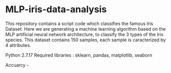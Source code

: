 # MLP-iris-data-analysis

This repository contains a script code which classifies the famous Iris Dataset. Here we are generating a machine learning algorithm based on the MLP artificial neural network architecture, to classify the 3 types of the Iris species. This dataset contains 150 samples, each sample is caracterized by 4 attributes.

Python 2.7.17
Required libraries : sklearn, pandas, matplotlib, seaborn

Accuarcy - 
